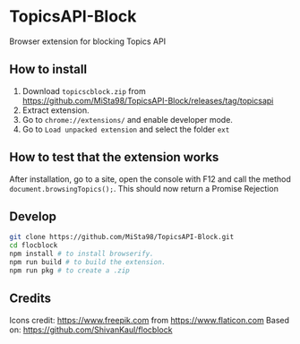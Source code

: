 # TopicsAPI-Block
Browser extension for blocking Topics API

## How to install
1. Download `topicscblock.zip` from https://github.com/MiSta98/TopicsAPI-Block/releases/tag/topicsapi
2. Extract extension.
3. Go to `chrome://extensions/` and enable developer mode.
4. Go to `Load unpacked extension` and select the folder `ext`

## How to test that the extension works

After installation, go to a site, open the console with F12 and call the method `document.browsingTopics();`. This should now return a Promise Rejection


## Develop
```bash
git clone https://github.com/MiSta98/TopicsAPI-Block.git
cd flocblock
npm install # to install browserify.
npm run build # to build the extension. 
npm run pkg # to create a .zip
```

## Credits
Icons credit: https://www.freepik.com from https://www.flaticon.com
Based on: https://github.com/ShivanKaul/flocblock
